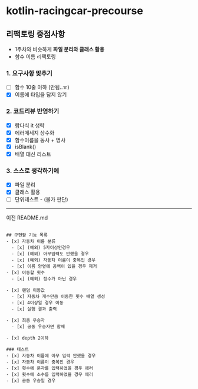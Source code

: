 # kotlin-racingcar-precourse

## 리팩토링 중점사항

- 1주차와 비슷하게 **파일 분리와 클래스 활용**
- 함수 이름 리팩토링


### 1. 요구사항 맞추기

- [ ] 함수 10줄 이하 (안됨..ㅠ)
- [x] 이름에 타입을 담지 않기

### 2. 코드리뷰 반영하기

- [x] 람다식 it 생략
- [x] 에러메세지 상수화
- [x] 함수이름을 동사 + 명사
- [x] isBlank()
- [x] 배열 대신 리스트

### 3. 스스로 생각하기에

- [x] 파일 분리
- [x] 클래스 활용
- [ ] 단위테스트 - (불가 판단)

---

이전 README.md

```

## 구현할 기능 목록
- [x] 자동차 이름 분류
  - [x] (예외) 5자이상인경우
  - [x] (예외) 아무입력도 안했을 경우
  - [x] (예외) 자동차 이름이 중복인 경우
  - [x] 이름 양옆에 공백이 있을 경우 제거
- [x] 이동할 횟수
  - [x] (예외) 정수가 아닌 경우

- [x] 랜덤 이동값
  - [x] 자동차 개수만큼 이동한 횟수 배열 생성
  - [x] 4이상일 경우 이동
  - [x] 실행 결과 출력

- [x] 최종 우승자
  - [x] 공동 우승자면 함께

- [x] depth 2이하

### 테스트
- [x] 자동차 이름에 아무 입력 안했을 경우
- [x] 자동차 이름이 중복인 경우
- [x] 횟수에 문자를 입력하였을 경우 에러
- [x] 횟수에 소수를 입력하였을 경우 에러
- [x] 공동 우승일 경우

```
